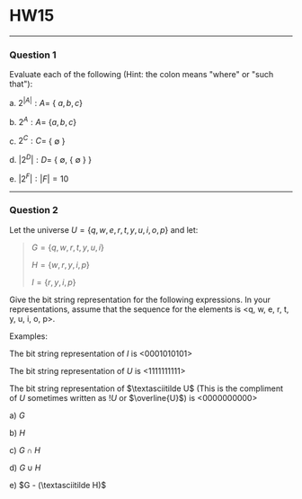 # HW15
---
### Question 1
Evaluate each of the following (Hint: the colon means "where" or "such that"):

a. $2^{|A|} : A =$ \{ $a, b, c$\}

b. $2^{A} : A =$ \{$a, b, c$\}

c. $2^{C} : C =$ \{ $\emptyset$ \}

d. $|2^{D}| :  D =$ \{ $\emptyset$, \{ $\emptyset$ \} \}

e. $|2^{F}| : |F| = 10$

---
### Question 2

Let the universe $U = \{q, w, e, r, t, y, u, i, o, p\}$ and let:
> $G = \{q, w, r, t, y, u, i\}$
>
>$H = \{w, r, y, i, p\}$
> 
>$I = \{r, y, i, p\}$  

Give the bit string representation for the following expressions. In your representations, assume that the sequence for the elements is \<q, w, e, r, t, y, u, i, o, p\>.

Examples: 

The bit string representation of $I$ is \<0001010101\>

The bit string representation of $U$ is \<1111111111\>

The bit string representation of $\textasciitilde U$ (This is the compliment of $U$ sometimes written as $!U$ or $\overline{U}$) is \<0000000000\>

a) $G$

b) $H$ 

c) $G \cap H$

d) $G \cup H$

e) $G - (\textasciitilde H)$
